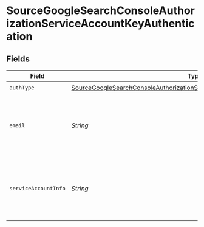 # SourceGoogleSearchConsoleAuthorizationServiceAccountKeyAuthentication


## Fields

| Field                                                                                                                                                                                 | Type                                                                                                                                                                                  | Required                                                                                                                                                                              | Description                                                                                                                                                                           | Example                                                                                                                                                                               |
| ------------------------------------------------------------------------------------------------------------------------------------------------------------------------------------- | ------------------------------------------------------------------------------------------------------------------------------------------------------------------------------------- | ------------------------------------------------------------------------------------------------------------------------------------------------------------------------------------- | ------------------------------------------------------------------------------------------------------------------------------------------------------------------------------------- | ------------------------------------------------------------------------------------------------------------------------------------------------------------------------------------- |
| `authType`                                                                                                                                                                            | [SourceGoogleSearchConsoleAuthorizationServiceAccountKeyAuthenticationAuthType](../../models/shared/SourceGoogleSearchConsoleAuthorizationServiceAccountKeyAuthenticationAuthType.md) | :heavy_check_mark:                                                                                                                                                                    | N/A                                                                                                                                                                                   |                                                                                                                                                                                       |
| `email`                                                                                                                                                                               | *String*                                                                                                                                                                              | :heavy_check_mark:                                                                                                                                                                    | The email of the user which has permissions to access the Google Workspace Admin APIs.                                                                                                |                                                                                                                                                                                       |
| `serviceAccountInfo`                                                                                                                                                                  | *String*                                                                                                                                                                              | :heavy_check_mark:                                                                                                                                                                    | The JSON key of the service account to use for authorization. Read more <a href="https://cloud.google.com/iam/docs/creating-managing-service-account-keys">here</a>.                  | { "type": "service_account", "project_id": YOUR_PROJECT_ID, "private_key_id": YOUR_PRIVATE_KEY, ... }                                                                                 |